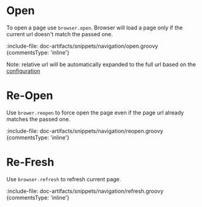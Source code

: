 # Open

To open a page use `browser.open`. Browser will load a page only if the current url doesn't match the passed one. 

:include-file: doc-artifacts/snippets/navigation/open.groovy {commentsType: 'inline'}

Note: relative url will be automatically expanded to the full url based on the [configuration](UI/basic-configuration)

# Re-Open

Use `brower.reopen` to force open the page even if the page url already matches the passed one.

:include-file: doc-artifacts/snippets/navigation/reopen.groovy {commentsType: 'inline'}

# Re-Fresh

Use `browser.refresh` to refresh current page.

:include-file: doc-artifacts/snippets/navigation/refresh.groovy {commentsType: 'inline'}
